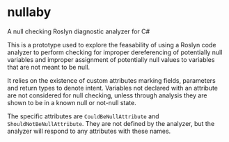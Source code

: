 # nullaby
A null checking Roslyn diagnostic analyzer for C#

This is a prototype used to explore the feasability of using a Roslyn code analyzer to perform 
checking for improper dereferencing of potentially null variables and improper assignment
of potentially null values to variables that are not meant to be null.

It relies on the existence of custom attributes marking fields, parameters and return types to denote intent.
Variables not declared with an attribute are not considered for null checking, unless through analysis they are
shown to be in a known null or not-null state.

The specific attributes are `CouldBeNullAttribute` and `ShouldNotBeNullAttribute`. They are not defined by the analyzer,
but the analyzer will respond to any attributes with these names.


